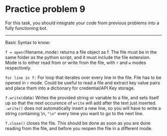 # Practice problem 9

For this task, you should integrate your code from previous problems into a fully functioning bot. 

---
Basic Syntax to know:

`f = open(`filename`,`mode`)` returns a file object as f. The file must be in the same folder as the python script, and it must include the file extension. Mode is to either read from or write from the file, with `r` and `w` modes respectively.

`for line in f:` For loop that iterates over every line in the file. File has to be opened in `r` mode. Could be useful to read a file and extract key value pairs and place them into a dictionary for credential/API Key storage.

`f.write(`data`)` Writes the provided string or variable to a file, and sets itself up so that the next occurence of `write` will add after the text just inserted. `.write()` does not automatically insert a new line, so you will have to write a string containing \n, `"\n"` every time you want to go to the next line.

`f.close()` closes the file. This should be done as soon as you are done reading from the file, and before you reopen the file in a different mode.

